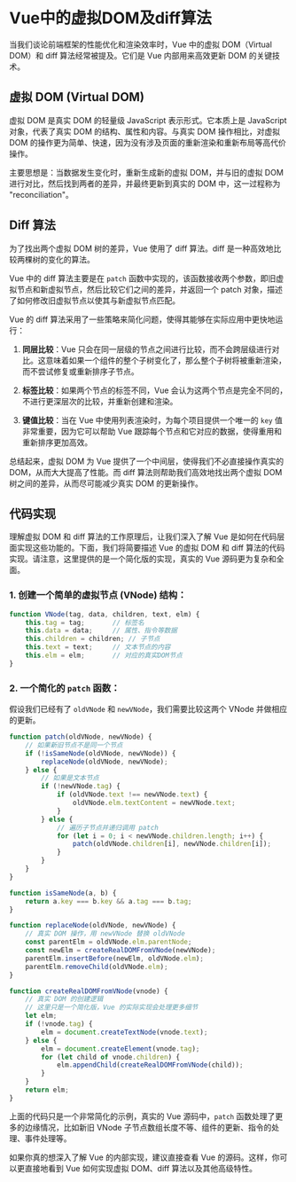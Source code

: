 # Vue中的虚拟DOM及diff算法

当我们谈论前端框架的性能优化和渲染效率时，Vue 中的虚拟 DOM（Virtual DOM）和 diff 算法经常被提及。它们是 Vue 内部用来高效更新 DOM 的关键技术。

## 虚拟 DOM (Virtual DOM)

虚拟 DOM 是真实 DOM 的轻量级 JavaScript 表示形式。它本质上是 JavaScript 对象，代表了真实 DOM 的结构、属性和内容。与真实 DOM 操作相比，对虚拟 DOM 的操作更为简单、快速，因为没有涉及页面的重新渲染和重新布局等高代价操作。

主要思想是：当数据发生变化时，重新生成新的虚拟 DOM，并与旧的虚拟 DOM 进行对比，然后找到两者的差异，并最终更新到真实的 DOM 中，这一过程称为 "reconciliation"。

## Diff 算法

为了找出两个虚拟 DOM 树的差异，Vue 使用了 diff 算法。diff 是一种高效地比较两棵树的变化的算法。

Vue 中的 diff 算法主要是在 `patch` 函数中实现的，该函数接收两个参数，即旧虚拟节点和新虚拟节点，然后比较它们之间的差异，并返回一个 patch 对象，描述了如何修改旧虚拟节点以使其与新虚拟节点匹配。

Vue 的 diff 算法采用了一些策略来简化问题，使得其能够在实际应用中更快地运行：

1. **同层比较**：Vue 只会在同一层级的节点之间进行比较，而不会跨层级进行对比。这意味着如果一个组件的整个子树变化了，那么整个子树将被重新渲染，而不尝试修复或重新排序子节点。

2. **标签比较**：如果两个节点的标签不同，Vue 会认为这两个节点是完全不同的，不进行更深层次的比较，并重新创建和渲染。

3. **键值比较**：当在 Vue 中使用列表渲染时，为每个项目提供一个唯一的 `key` 值非常重要，因为它可以帮助 Vue 跟踪每个节点和它对应的数据，使得重用和重新排序更加高效。

总结起来，虚拟 DOM 为 Vue 提供了一个中间层，使得我们不必直接操作真实的 DOM，从而大大提高了性能。而 diff 算法则帮助我们高效地找出两个虚拟 DOM 树之间的差异，从而尽可能减少真实 DOM 的更新操作。

## 代码实现

理解虚拟 DOM 和 diff 算法的工作原理后，让我们深入了解 Vue 是如何在代码层面实现这些功能的。下面，我们将简要描述 Vue 的虚拟 DOM 和 diff 算法的代码实现。请注意，这里提供的是一个简化版的实现，真实的 Vue 源码更为复杂和全面。

### 1. 创建一个简单的虚拟节点 (VNode) 结构：

```javascript
function VNode(tag, data, children, text, elm) {
    this.tag = tag;       // 标签名
    this.data = data;     // 属性、指令等数据
    this.children = children; // 子节点
    this.text = text;     // 文本节点的内容
    this.elm = elm;       // 对应的真实DOM节点
}
```

### 2. 一个简化的 `patch` 函数：

假设我们已经有了 `oldVNode` 和 `newVNode`，我们需要比较这两个 VNode 并做相应的更新。

```javascript
function patch(oldVNode, newVNode) {
    // 如果新旧节点不是同一个节点
    if (!isSameNode(oldVNode, newVNode)) {
        replaceNode(oldVNode, newVNode);
    } else {
        // 如果是文本节点
        if (!newVNode.tag) {
            if (oldVNode.text !== newVNode.text) {
                oldVNode.elm.textContent = newVNode.text;
            }
        } else {
            // 遍历子节点并递归调用 patch
            for (let i = 0; i < newVNode.children.length; i++) {
                patch(oldVNode.children[i], newVNode.children[i]);
            }
        }
    }
}

function isSameNode(a, b) {
    return a.key === b.key && a.tag === b.tag;
}

function replaceNode(oldVNode, newVNode) {
    // 真实 DOM 操作，用 newVNode 替换 oldVNode
    const parentElm = oldVNode.elm.parentNode;
    const newElm = createRealDOMFromVNode(newVNode);
    parentElm.insertBefore(newElm, oldVNode.elm);
    parentElm.removeChild(oldVNode.elm);
}

function createRealDOMFromVNode(vnode) {
    // 真实 DOM 的创建逻辑
    // 这里只是一个简化版，Vue 的实际实现会处理更多细节
    let elm;
    if (!vnode.tag) {
        elm = document.createTextNode(vnode.text);
    } else {
        elm = document.createElement(vnode.tag);
        for (let child of vnode.children) {
            elm.appendChild(createRealDOMFromVNode(child));
        }
    }
    return elm;
}
```

上面的代码只是一个非常简化的示例，真实的 Vue 源码中，`patch` 函数处理了更多的边缘情况，比如新旧 VNode 子节点数组长度不等、组件的更新、指令的处理、事件处理等。

如果你真的想深入了解 Vue 的内部实现，建议直接查看 Vue 的源码。这样，你可以更直接地看到 Vue 如何实现虚拟 DOM、diff 算法以及其他高级特性。